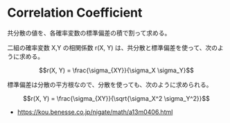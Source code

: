 # Correlation Coefficient

共分散の値を、各確率変数の標準偏差の積で割って求める。

二組の確率変数 X,Y の相関係数 r(X, Y) は、共分散と標準偏差を使って、次のように求める。

$$r(X, Y) = \frac{\sigma_{XY}}{\sigma_X \sigma_Y}$$

標準偏差は分散の平方根なので、分散を使っても、次のように求められる。

$$r(X, Y) = \frac{\sigma_{XY}}{\sqrt{\sigma_X^2 \sigma_Y^2}}$$

- https://kou.benesse.co.jp/nigate/math/a13m0406.html
